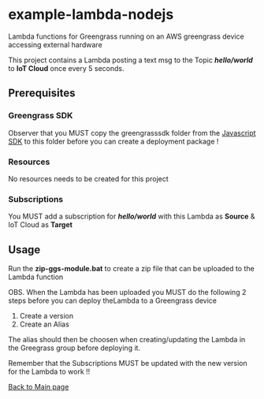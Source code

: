 # example-lambda-nodejs
Lambda functions for Greengrass running on an AWS greengrass device accessing external hardware

This project contains a Lambda posting a text msg to the Topic ***hello/world*** to **IoT Cloud** once every 5 seconds.

## Prerequisites

### Greengrass SDK
Observer that you MUST copy the greengrasssdk folder from the [Javascript SDK](https://github.com/aws/aws-greengrass-core-sdk-js/) to this folder before you can create a deployment package !

### Resources
No resources needs to be created for this project

### Subscriptions
You MUST add a subscription for ***hello/world*** with this Lambda as **Source** & IoT Cloud as **Target**

## Usage
Run the **zip-ggs-module.bat** to create a zip file that can be uploaded to the Lambda function

OBS.
When the Lambda has been uploaded you MUST do the following 2 steps before you can deploy theLambda to a Greengrass device
1. Create a version
2. Create an Alias

The alias should then be choosen when creating/updating the Lambda in the Greegrass group before deploying it.

Remember that the Subscriptions MUST be updated with the new version for the Lambda to work !!

[Back to Main page](../README.md)

